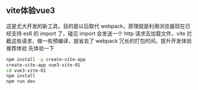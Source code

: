 ## vite体验vue3

这是尤大开发的新工具，目的是以后取代 webpack，原理就是利用浏览器现在已经支持 es6 的 import 了，碰见 import 会发送一个 http 请求去加载文件，vite 拦截这些请求，做一些预编译，就省去了 webpack 冗长的打包时间，提升开发体验
推荐体验
先体验一下

```sh
npm install -g create-vite-app
create-vite-app vue3-vite-01
cd vue3-vite-01
npm install
npm run dev
```


